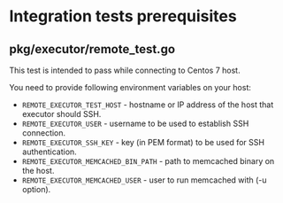 Integration tests prerequisites
===============================

pkg/executor/remote_test.go
---------------------------

This test is intended to pass while connecting to Centos 7 host.

You need to provide following environment variables on your host:
* `REMOTE_EXECUTOR_TEST_HOST` - hostname or IP address of the host that executor should SSH.
* `REMOTE_EXECUTOR_USER` - username to be used to establish SSH connection.
* `REMOTE_EXECUTOR_SSH_KEY` - key (in PEM format) to be used for SSH authentication.
* `REMOTE_EXECUTOR_MEMCACHED_BIN_PATH` - path to memcached binary on the host.
* `REMOTE_EXECUTOR_MEMCACHED_USER` - user to run memcached with (-u option).
